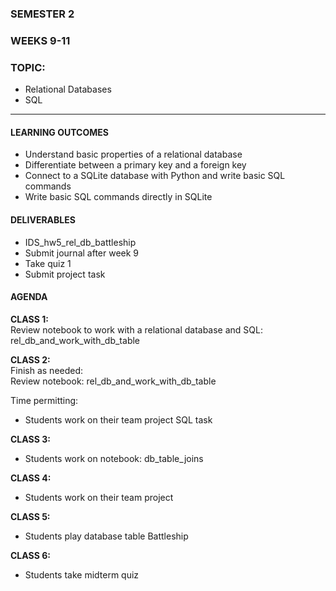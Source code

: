 ### SEMESTER 2
### WEEKS 9-11
### TOPIC: 
- Relational Databases
- SQL

---  

#### LEARNING OUTCOMES
- Understand basic properties of a relational database
- Differentiate between a primary key and a foreign key
- Connect to a SQLite database with Python and write basic SQL commands
- Write basic SQL commands directly in SQLite

#### DELIVERABLES
- IDS_hw5_rel_db_battleship
- Submit journal after week 9
- Take quiz 1
- Submit project task


#### AGENDA

**CLASS 1:**  
Review notebook to work with a relational database and SQL: rel_db_and_work_with_db_table

**CLASS 2:**    
Finish as needed:  
Review notebook: rel_db_and_work_with_db_table

Time permitting:  
- Students work on their team project SQL task

**CLASS 3:**  
- Students work on notebook: db_table_joins

**CLASS 4:**  
- Students work on their team project

**CLASS 5:**  
- Students play database table Battleship

**CLASS 6:**  
- Students take midterm quiz  